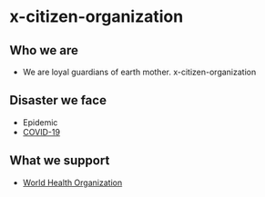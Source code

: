 # x-citizen-organization

## Who we are
* We are loyal guardians of earth mother.
x-citizen-organization

## Disaster we face
* Epidemic
* [COVID-19](https://covid19.who.int/)

## What we support
* [World Health Organization](https://covid19.who.int/)

